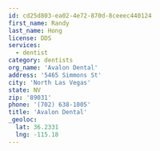 ```yaml
---
id: cd25d803-ea02-4e72-870d-8ceeec440124
first_name: Randy
last_name: Hong
license: DDS
services:
  - dentist
category: dentists
org_name: 'Avalon Dental'
address: '5465 Simmons St'
city: 'North Las Vegas'
state: NV
zip: '89031'
phone: '(702) 638-1005'
title: 'Avalon Dental'
_geoloc:
  lat: 36.2331
  lng: -115.18
---
```


